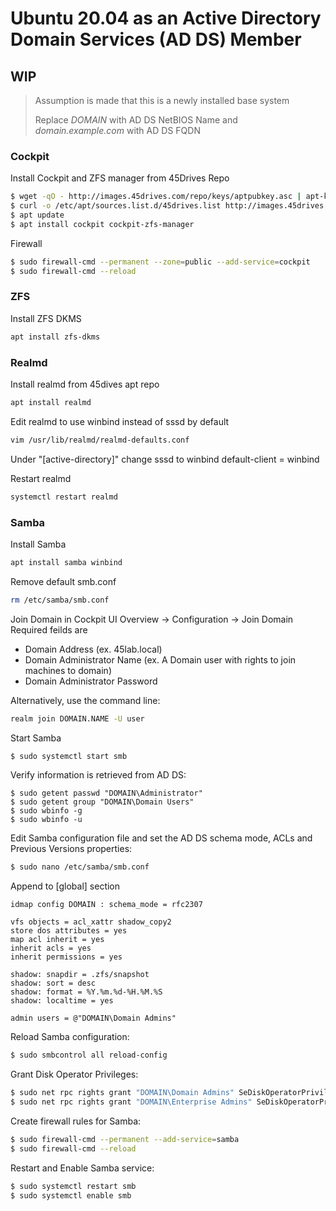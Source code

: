 # Ubuntu 20.04 as an Active Directory Domain Services (AD DS) Member

## WIP

> Assumption is made that this is a newly installed base system
>
> Replace *DOMAIN* with AD DS NetBIOS Name and *domain.example.com* with AD DS FQDN

### Cockpit

Install Cockpit and ZFS manager from 45Drives Repo

```sh
$ wget -qO - http://images.45drives.com/repo/keys/aptpubkey.asc | apt-key add -
$ curl -o /etc/apt/sources.list.d/45drives.list http://images.45drives.com/repo/debian/45drives.list
$ apt update
$ apt install cockpit cockpit-zfs-manager 
```

Firewall

```bash
$ sudo firewall-cmd --permanent --zone=public --add-service=cockpit
$ sudo firewall-cmd --reload
```

### ZFS

Install ZFS DKMS

```bash
apt install zfs-dkms
```

### Realmd

Install realmd from 45dives apt repo
```bash
apt install realmd
```
Edit realmd to use winbind instead of sssd by default
```bash
vim /usr/lib/realmd/realmd-defaults.conf
```
Under "[active-directory]" change sssd to winbind
default-client = winbind

Restart realmd
```bash
systemctl restart realmd
```

### Samba

Install Samba

```bash
apt install samba winbind
```

Remove default smb.conf
```bash
rm /etc/samba/smb.conf
```
Join Domain in Cockpit UI
Overview -> Configuration -> Join Domain
Required feilds are
  * Domain Address (ex. 45lab.local)
  * Domain Administrator Name (ex. A Domain user with rights to join machines to domain)
  * Domain Administrator Password

Alternatively, use the command line:
```bash
realm join DOMAIN.NAME -U user 
```

Start Samba

```bash
$ sudo systemctl start smb
```

Verify information is retrieved from AD DS:

```
$ sudo getent passwd "DOMAIN\Administrator"
$ sudo getent group "DOMAIN\Domain Users"
$ sudo wbinfo -g
$ sudo wbinfo -u
```

Edit Samba configuration file and set the AD DS schema mode, ACLs and Previous Versions properties:

```bash
$ sudo nano /etc/samba/smb.conf
```

Append to [global] section

```
idmap config DOMAIN : schema_mode = rfc2307

vfs objects = acl_xattr shadow_copy2
store dos attributes = yes
map acl inherit = yes
inherit acls = yes
inherit permissions = yes
				
shadow: snapdir = .zfs/snapshot
shadow: sort = desc
shadow: format = %Y.%m.%d-%H.%M.%S
shadow: localtime = yes

admin users = @"DOMAIN\Domain Admins"
```

Reload Samba configuration:

```bash
$ sudo smbcontrol all reload-config
```

Grant Disk Operator Privileges:

```bash
$ sudo net rpc rights grant "DOMAIN\Domain Admins" SeDiskOperatorPrivilege -U "DOMAIN\Administrator"
$ sudo net rpc rights grant "DOMAIN\Enterprise Admins" SeDiskOperatorPrivilege -U "DOMAIN\Administrator"
```

Create firewall rules for Samba:

```bash
$ sudo firewall-cmd --permanent --add-service=samba
$ sudo firewall-cmd --reload
```

Restart and Enable Samba service:

```bash
$ sudo systemctl restart smb
$ sudo systemctl enable smb
```

